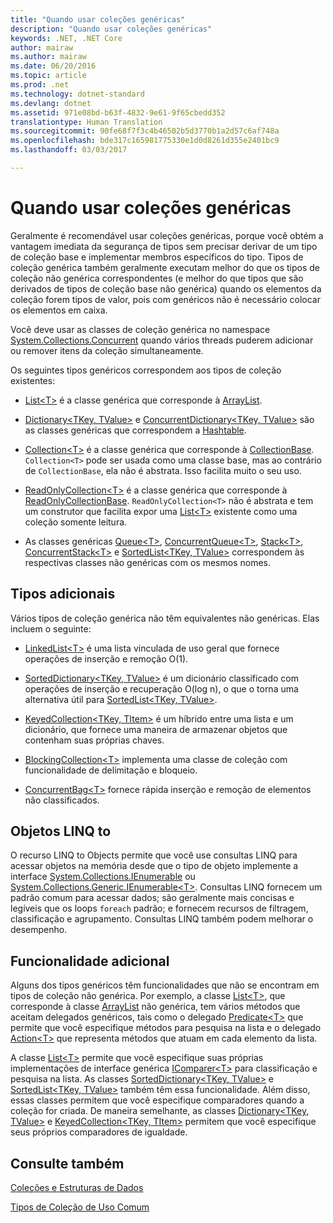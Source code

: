 ```yaml
---
title: "Quando usar coleções genéricas"
description: "Quando usar coleções genéricas"
keywords: .NET, .NET Core
author: mairaw
ms.author: mairaw
ms.date: 06/20/2016
ms.topic: article
ms.prod: .net
ms.technology: dotnet-standard
ms.devlang: dotnet
ms.assetid: 971e08bd-b63f-4832-9e61-9f65cbedd352
translationtype: Human Translation
ms.sourcegitcommit: 90fe68f7f3c4b46502b5d3770b1a2d57c6af748a
ms.openlocfilehash: bde317c165981775330e1d0d8261d355e2401bc9
ms.lasthandoff: 03/03/2017

---
```


# <a name="when-to-use-generic-collections"></a>Quando usar coleções genéricas

Geralmente é recomendável usar coleções genéricas, porque você obtém a vantagem imediata da segurança de tipos sem precisar derivar de um tipo de coleção base e implementar membros específicos do tipo. Tipos de coleção genérica também geralmente executam melhor do que os tipos de coleção não genérica correspondentes (e melhor do que tipos que são derivados de tipos de coleção base não genérica) quando os elementos da coleção forem tipos de valor, pois com genéricos não é necessário colocar os elementos em caixa. 

Você deve usar as classes de coleção genérica no namespace [System.Collections.Concurrent](https://docs.microsoft.com/dotnet/core/api/System.Collections.Concurrent) quando vários threads puderem adicionar ou remover itens da coleção simultaneamente.

Os seguintes tipos genéricos correspondem aos tipos de coleção existentes: 

*   [List&lt;T&gt;](https://docs.microsoft.com/dotnet/core/api/System.Collections.Generic.List-1) é a classe genérica que corresponde à [ArrayList](https://docs.microsoft.com/dotnet/core/api/System.Collections.ArrayList).

*   [Dictionary&lt;TKey, TValue&gt;](https://docs.microsoft.com/dotnet/core/api/System.Collections.Generic.Dictionary-2) e [ConcurrentDictionary&lt;TKey, TValue&gt;](https://docs.microsoft.com/dotnet/core/api/System.Collections.Concurrent.ConcurrentDictionary-2) são as classes genéricas que correspondem a [Hashtable](https://docs.microsoft.com/dotnet/core/api/System.Collections.Hashtable). 

*   [Collection&lt;T&gt;](https://docs.microsoft.com/dotnet/core/api/System.Collections.ObjectModel.Collection-1) é a classe genérica que corresponde à [CollectionBase](https://docs.microsoft.com/dotnet/core/api/System.Collections.CollectionBase). `Collection<T>` pode ser usada como uma classe base, mas ao contrário de `CollectionBase`, ela não é abstrata. Isso facilita muito o seu uso.

*   [ReadOnlyCollection&lt;T&gt;](https://docs.microsoft.com/dotnet/core/api/System.Collections.ObjectModel.ReadOnlyCollection-1) é a classe genérica que corresponde à [ReadOnlyCollectionBase](https://docs.microsoft.com/dotnet/core/api/System.Collections.ReadOnlyCollectionBase). `ReadOnlyCollection<T>` não é abstrata e tem um construtor que facilita expor uma [List&lt;T&gt;](https://docs.microsoft.com/dotnet/core/api/System.Collections.Generic.List-1) existente como uma coleção somente leitura.

*   As classes genéricas [Queue&lt;T&gt;](https://docs.microsoft.com/dotnet/core/api/System.Collections.Generic.Queue-1), [ConcurrentQueue&lt;T&gt;](https://docs.microsoft.com/dotnet/core/api/System.Collections.Concurrent.ConcurrentQueue-1), [Stack&lt;T&gt;](https://docs.microsoft.com/dotnet/core/api/System.Collections.Generic.Stack-1), [ConcurrentStack&lt;T&gt;](https://docs.microsoft.com/dotnet/core/api/System.Collections.Concurrent.ConcurrentStack-1) e [SortedList&lt;TKey, TValue&gt;](https://docs.microsoft.com/dotnet/core/api/System.Collections.Generic.SortedList-2) correspondem às respectivas classes não genéricas com os mesmos nomes.

## <a name="additional-types"></a>Tipos adicionais

Vários tipos de coleção genérica não têm equivalentes não genéricas. Elas incluem o seguinte: 

*   [LinkedList&lt;T&gt;](https://docs.microsoft.com/dotnet/core/api/System.Collections.Generic.LinkedList-1) é uma lista vinculada de uso geral que fornece operações de inserção e remoção O(1).

*   [SortedDictionary&lt;TKey, TValue&gt;](https://docs.microsoft.com/dotnet/core/api/System.Collections.Generic.SortedDictionary-2) é um dicionário classificado com operações de inserção e recuperação O(log n), o que o torna uma alternativa útil para [SortedList&lt;TKey, TValue&gt;](https://docs.microsoft.com/dotnet/core/api/System.Collections.Generic.SortedList-2). 

*   [KeyedCollection&lt;TKey, TItem&gt;](https://docs.microsoft.com/dotnet/core/api/System.Collections.ObjectModel.KeyedCollection-2) é um híbrido entre uma lista e um dicionário, que fornece uma maneira de armazenar objetos que contenham suas próprias chaves.

*   [BlockingCollection&lt;T&gt;](https://docs.microsoft.com/dotnet/core/api/System.Collections.Concurrent.BlockingCollection-1) implementa uma classe de coleção com funcionalidade de delimitação e bloqueio.

*   [ConcurrentBag&lt;T&gt;](https://docs.microsoft.com/dotnet/core/api/System.Collections.Concurrent.ConcurrentBag-1) fornece rápida inserção e remoção de elementos não classificados.

## <a name="linq-to-objects"></a>Objetos LINQ to

O recurso LINQ to Objects permite que você use consultas LINQ para acessar objetos na memória desde que o tipo de objeto implemente a interface [System.Collections.IEnumerable](https://docs.microsoft.com/dotnet/core/api/System.Collections.IEnumerable) ou [System.Collections.Generic.IEnumerable&lt;T&gt;](https://docs.microsoft.com/dotnet/core/api/System.Collections.Generic.IEnumerable-1). Consultas LINQ fornecem um padrão comum para acessar dados; são geralmente mais concisas e legíveis que os loops `foreach` padrão; e fornecem recursos de filtragem, classificação e agrupamento. Consultas LINQ também podem melhorar o desempenho.

## <a name="additional-functionality"></a>Funcionalidade adicional

Alguns dos tipos genéricos têm funcionalidades que não se encontram em tipos de coleção não genérica. Por exemplo, a classe [List&lt;T&gt;](https://docs.microsoft.com/dotnet/core/api/System.Collections.Generic.List-1), que corresponde à classe [ArrayList](https://docs.microsoft.com/dotnet/core/api/System.Collections.ArrayList) não genérica, tem vários métodos que aceitam delegados genéricos, tais como o delegado [Predicate&lt;T&gt;](https://docs.microsoft.com/dotnet/core/api/System.Predicate-1) que permite que você especifique métodos para pesquisa na lista e o delegado [Action&lt;T&gt;](https://docs.microsoft.com/dotnet/core/api/System.Action-1) que representa métodos que atuam em cada elemento da lista.

A classe [List&lt;T&gt;](https://docs.microsoft.com/dotnet/core/api/System.Collections.Generic.List-1) permite que você especifique suas próprias implementações de interface genérica [IComparer&lt;T&gt;](https://docs.microsoft.com/dotnet/core/api/System.Collections.Generic.IComparer-1) para classificação e pesquisa na lista. As classes [SortedDictionary&lt;TKey, TValue&gt;](https://docs.microsoft.com/dotnet/core/api/System.Collections.Generic.SortedDictionary-2) e [SortedList&lt;TKey, TValue&gt;](https://docs.microsoft.com/dotnet/core/api/System.Collections.Generic.SortedList-2) também têm essa funcionalidade. Além disso, essas classes permitem que você especifique comparadores quando a coleção for criada. De maneira semelhante, as classes [Dictionary&lt;TKey, TValue&gt;](https://docs.microsoft.com/dotnet/core/api/System.Collections.Generic.Dictionary-2) e [KeyedCollection&lt;TKey, TItem&gt;](https://docs.microsoft.com/dotnet/core/api/System.Collections.ObjectModel.KeyedCollection-2) permitem que você especifique seus próprios comparadores de igualdade.

## <a name="see-also"></a>Consulte também

[Coleções e Estruturas de Dados](index.md) 

[Tipos de Coleção de Uso Comum](commonly-used-collection-types.md)

